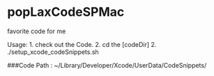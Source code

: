 popLaxCodeSPMac
===========

favorite code for me

Usage:
	1. check out the Code.
	2. cd the [codeDir]
	2. ./setup_xcode_codeSnippets.sh

###Code Path : ~/Library/Developer/Xcode/UserData/CodeSnippets/

